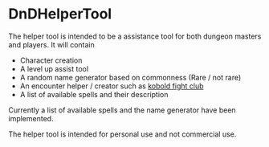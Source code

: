 # DnDHelperTool

The helper tool is intended to be a assistance tool for both dungeon masters and players. It will contain 
- Character creation
- A level up assist tool
- A random name generator based on commonness (Rare / not rare)
- An encounter helper / creator such as [kobold fight club](http://kobold.club/fight/)
- A list of available spells and their description

Currently a list of available spells and the name generator have been implemented.

The helper tool is intended for personal use and not commercial use. 
